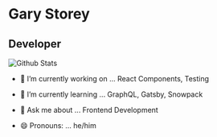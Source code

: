 
# Gary Storey

## Developer

![Github Stats](https://github-readme-stats.vercel.app/api?username=garystorey&show_icons=true&hide_border=true&count_private=true&theme=dark)

- 🔭 I’m currently working on ... React Components, Testing

- 🌱 I’m currently learning ... GraphQL, Gatsby, Snowpack

- 💬 Ask me about ... Frontend Development

- 😄 Pronouns: ...  he/him
